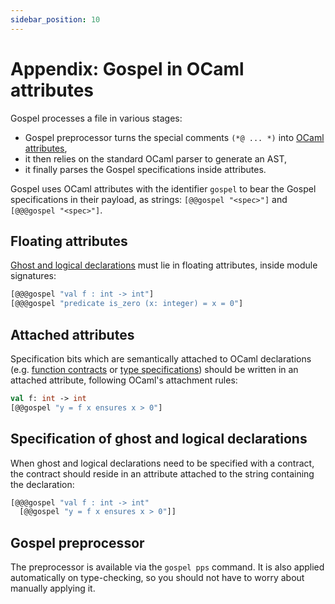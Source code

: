 ```yaml
---
sidebar_position: 10
---
```


# Appendix: Gospel in OCaml attributes

Gospel processes a file in various stages:

- Gospel preprocessor turns the special comments `(*@ ... *)` into [OCaml
  attributes],
- it then relies on the standard OCaml parser to generate an AST,
- it finally parses the Gospel specifications inside attributes.

[OCaml attributes]: https://caml.inria.fr/pub/docs/manual-ocaml/attributes.html

Gospel uses OCaml attributes with the identifier `gospel` to bear the Gospel
specifications in their payload, as strings: `[@@gospel "<spec>"]` and
`[@@@gospel "<spec>"]`.

## Floating attributes

[Ghost and logical declarations](logical.md) must lie in floating attributes,
inside module signatures:

```ocaml
[@@@gospel "val f : int -> int"]
[@@@gospel "predicate is_zero (x: integer) = x = 0"]
```

## Attached attributes

Specification bits which are semantically attached to OCaml declarations (e.g.
[function contracts](function-contracts.md) or [type
specifications](type-specifications.md)) should be written in an attached
attribute, following OCaml's attachment rules:

```ocaml
val f: int -> int
[@@gospel "y = f x ensures x > 0"]
```

## Specification of ghost and logical declarations

When ghost and logical declarations need to be specified with a contract, the
contract should reside in an attribute attached to the string containing the
declaration:

```ocaml
[@@@gospel "val f : int -> int"
  [@@gospel "y = f x ensures x > 0"]]
```

## Gospel preprocessor

The preprocessor is available via the `gospel pps` command. It is also applied
automatically on type-checking, so you should not have to worry about manually
applying it.
